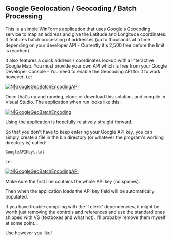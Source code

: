 ## **Google Geolocation / Geocoding / Batch Processing**

This is a simple WinForms application that uses Google's Geocoding service to map an address and give the Latitude and Longitude coordinates. It features batch processing of addresses (up to thousands at a time depending on your developer API - Currently it's 2,500 free before the limit is reached).

It also features a quick address / coordinates lookup with a interactive Google Map. You must provide your own API which is free from your Google Developer Console - You need to enable the Geocoding API for it to work however, i.e:

[![N|GoogleGeoBatchEncodingAPI](https://portfolio.jb-net.co.uk/shared/GeoCodeDevConsole.png)]()

Once that's up and running, clone or download this solution, and compile in Visual Studio. The application when run looks like this:

[![N|GoogleGeoBatchEncoding](https://portfolio.jb-net.co.uk/shared/GeoBatch.png)]()

Using the application is hopefully relatively straight forward.

So that you don't have to keep entering your Google API key, you can simply create a file in the bin directory (or whatever the program's working directory is) called: 

    GoogleAPIKeyt.txt

I.e:

[![N|GoogleGeoBatchEncodingAPI](https://portfolio.jb-net.co.uk/shared/Auto-Google-API-Key.png)]()

Make sure the first line contains the whole API key (no spaces).

Then when the application loads the API key field will be automatically populated.

If you have trouble compiling with the 'Telerik' dependencies, it might be worth just removing the controls and references and use the standard ones shipped with VS (textboxes and what not). I'll probably remove them myself at some point...

Use however you like!

